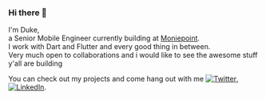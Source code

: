 ### Hi there 👋

I'm Duke, <br/>
a Senior Mobile Engineer currently building at <a href="https://www.moniepoint.com/">Moniepoint</a>.<br/>
I work with Dart and Flutter and every good thing in between.<br/>
Very much open to collaborations and i would like to see the awesome stuff y'all are building

You can check out my projects and come hang out with me  [![Twitter][1.2]][1], [![LinkedIn][2.2]][2].

<!-- Icons -->

[1.2]: http://i.imgur.com/wWzX9uB.png (twitter icon without padding)
[2.2]: https://raw.githubusercontent.com/MartinHeinz/MartinHeinz/master/linkedin-3-16.png (LinkedIn icon without padding)

<!-- Links to your social media accounts -->

[1]: https://twitter.com/dcinspirations
[2]: https://www.linkedin.com/in/duke-chiaha-999b12145/

<!--
**Deuque/Deuque** is a ✨ _special_ ✨ repository because its `README.md` (this file) appears on your GitHub profile.

Here are some ideas to get you started:

- 🔭 I’m currently working on ...
- 🌱 I’m currently learning ...
- 👯 I’m looking to collaborate on ...
- 🤔 I’m looking for help with ...
- 💬 Ask me about ...
- 📫 How to reach me: ...
- 😄 Pronouns: ...
- ⚡ Fun fact: ...
-->
